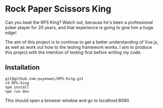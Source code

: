 # Rock Paper Scissors King

Can you beat the RPS King? Watch out, because he's been a professional poker player for 20 years, and that experience is going to give him a huge edge!

The aim of this project is to continue to get a better understanding of Vue.js, as well as work out how to the testing framework works. I aim to produce this project with the intention of testing first before writing my code.

## Installation

```
git@github.com:puyanwei/RPS-King.git
cd RPS-king
npm install
npm run dev
```

This should open a browser window and go to localhost:8080

